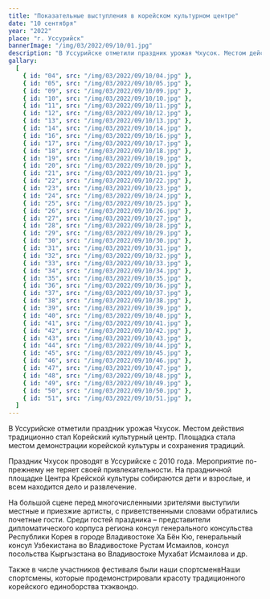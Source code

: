 ```yaml
---
title: "Показательные выступления в корейском культурном центре"
date: "10 сентября"
year: "2022"
place: "г. Уссурийск"
bannerImage: "/img/03/2022/09/10/01.jpg"
description: "В Уссурийске отметили праздник урожая Чхусок. Местом действия традиционно стал Корейский культурный центр. Площадка стала местом демонстрации корейской культуры и сохранения традиций. Праздник Чхусок проводят в Уссурийске с 2010 года. Мероприятие по-прежнему не теряет своей привлекательности. На праздничной площадке Центра Крейской культуры собираются дети и взрослые, и всем находится дело и развлечение. Наши спортсмены приняли участие в фестивале корейской культуры с показательными выступлениями."
gallary:
  [
    { id: "04", src: "/img/03/2022/09/10/04.jpg" },
    { id: "05", src: "/img/03/2022/09/10/05.jpg" },
    { id: "09", src: "/img/03/2022/09/10/09.jpg" },
    { id: "10", src: "/img/03/2022/09/10/10.jpg" },
    { id: "11", src: "/img/03/2022/09/10/11.jpg" },
    { id: "12", src: "/img/03/2022/09/10/12.jpg" },
    { id: "13", src: "/img/03/2022/09/10/13.jpg" },
    { id: "14", src: "/img/03/2022/09/10/14.jpg" },
    { id: "16", src: "/img/03/2022/09/10/16.jpg" },
    { id: "17", src: "/img/03/2022/09/10/17.jpg" },
    { id: "18", src: "/img/03/2022/09/10/18.jpg" },
    { id: "19", src: "/img/03/2022/09/10/19.jpg" },
    { id: "20", src: "/img/03/2022/09/10/20.jpg" },
    { id: "21", src: "/img/03/2022/09/10/21.jpg" },
    { id: "22", src: "/img/03/2022/09/10/22.jpg" },
    { id: "23", src: "/img/03/2022/09/10/23.jpg" },
    { id: "24", src: "/img/03/2022/09/10/24.jpg" },
    { id: "25", src: "/img/03/2022/09/10/25.jpg" },
    { id: "26", src: "/img/03/2022/09/10/26.jpg" },
    { id: "27", src: "/img/03/2022/09/10/27.jpg" },
    { id: "28", src: "/img/03/2022/09/10/28.jpg" },
    { id: "29", src: "/img/03/2022/09/10/29.jpg" },
    { id: "30", src: "/img/03/2022/09/10/30.jpg" },
    { id: "31", src: "/img/03/2022/09/10/31.jpg" },
    { id: "32", src: "/img/03/2022/09/10/32.jpg" },
    { id: "33", src: "/img/03/2022/09/10/33.jpg" },
    { id: "34", src: "/img/03/2022/09/10/34.jpg" },
    { id: "35", src: "/img/03/2022/09/10/35.jpg" },
    { id: "36", src: "/img/03/2022/09/10/36.jpg" },
    { id: "37", src: "/img/03/2022/09/10/37.jpg" },
    { id: "38", src: "/img/03/2022/09/10/38.jpg" },
    { id: "39", src: "/img/03/2022/09/10/39.jpg" },
    { id: "40", src: "/img/03/2022/09/10/40.jpg" },
    { id: "41", src: "/img/03/2022/09/10/41.jpg" },
    { id: "42", src: "/img/03/2022/09/10/42.jpg" },
    { id: "43", src: "/img/03/2022/09/10/43.jpg" },
    { id: "44", src: "/img/03/2022/09/10/44.jpg" },
    { id: "45", src: "/img/03/2022/09/10/45.jpg" },
    { id: "46", src: "/img/03/2022/09/10/46.jpg" },
    { id: "47", src: "/img/03/2022/09/10/47.jpg" },
    { id: "48", src: "/img/03/2022/09/10/48.jpg" },
    { id: "49", src: "/img/03/2022/09/10/49.jpg" },
    { id: "50", src: "/img/03/2022/09/10/50.jpg" },
    { id: "51", src: "/img/03/2022/09/10/51.jpg" },
  ]
---
```


В Уссурийске отметили праздник урожая Чхусок. Местом действия традиционно стал Корейский культурный центр. Площадка стала местом демонстрации корейской культуры и сохранения традиций.

Праздник Чхусок проводят в Уссурийске с 2010 года. Мероприятие по-прежнему не теряет своей привлекательности. На праздничной площадке Центра Крейской культуры собираются дети и взрослые, и всем находится дело и развлечение.

На большой сцене перед многочисленными зрителями выступили местные и приезжие артисты, с приветственными словами обратились почетные гости. Среди гостей праздника – представители дипломатического корпуса региона консул генерального консульства Республики Корея в городе Владивостоке Ха Бён Кю, генеральный консул Узбекистана во Владивостоке Рустам Исмаилов, консул посольства Кыргызстана во Владивостоке Мухабат Исмаилова и др.

Также в числе участников фестиваля были наши спортсменвНаши спортсмены, которые продемонстрировали красоту традиционного корейского единоборства тхэквондо.
